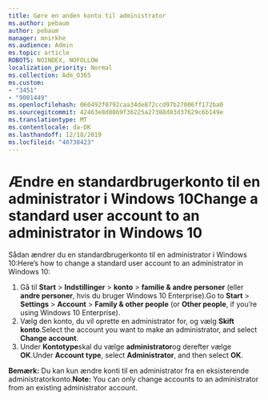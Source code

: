 ```yaml
---
title: Gøre en anden konto til administrator
ms.author: pebaum
author: pebaum
manager: mnirkhe
ms.audience: Admin
ms.topic: article
ROBOTS: NOINDEX, NOFOLLOW
localization_priority: Normal
ms.collection: Adm_O365
ms.custom:
- "3451"
- "9001449"
ms.openlocfilehash: 060492f0792caa34de872ccd97b27006ff172ba0
ms.sourcegitcommit: 42463e8d8869f36225a27388d83d37629c6b149e
ms.translationtype: MT
ms.contentlocale: da-DK
ms.lasthandoff: 12/18/2019
ms.locfileid: "40738423"
---
```

# <a name="change-a-standard-user-account-to-an-administrator-in-windows-10"></a><span data-ttu-id="0d133-102">Ændre en standardbrugerkonto til en administrator i Windows 10</span><span class="sxs-lookup"><span data-stu-id="0d133-102">Change a standard user account to an administrator in Windows 10</span></span>

<span data-ttu-id="0d133-103">Sådan ændrer du en standardbrugerkonto til en administrator i Windows 10:</span><span class="sxs-lookup"><span data-stu-id="0d133-103">Here’s how to change a standard user account to an administrator in Windows 10:</span></span>

1. <span data-ttu-id="0d133-104">Gå til **Start** > **Indstillinger** > **konto** > **familie & andre personer** (eller **andre personer**, hvis du bruger Windows 10 Enterprise).</span><span class="sxs-lookup"><span data-stu-id="0d133-104">Go to **Start** > **Settings** > **Account** > **Family & other people** (or **Other people**, if you’re using Windows 10 Enterprise).</span></span>
2. <span data-ttu-id="0d133-105">Vælg den konto, du vil oprette en administrator for, og vælg **Skift konto**.</span><span class="sxs-lookup"><span data-stu-id="0d133-105">Select the account you want to make an administrator, and select **Change account**.</span></span>
3. <span data-ttu-id="0d133-106">Under **Kontotype**skal du vælge **administrator**og derefter vælge **OK**.</span><span class="sxs-lookup"><span data-stu-id="0d133-106">Under **Account type**, select **Administrator**, and then select **OK**.</span></span>

<span data-ttu-id="0d133-107">**Bemærk:** Du kan kun ændre konti til en administrator fra en eksisterende administratorkonto.</span><span class="sxs-lookup"><span data-stu-id="0d133-107">**Note:** You can only change accounts to an administrator from an existing administrator account.</span></span>